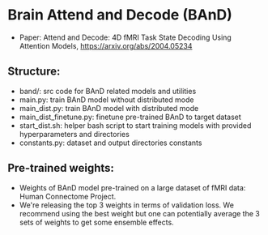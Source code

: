 # Brain Attend and Decode (BAnD)
- Paper: Attend and Decode: 4D fMRI Task State Decoding Using Attention Models, https://arxiv.org/abs/2004.05234

## Structure:
- band/: src code for BAnD related models and utilities
- main.py: train BAnD model without distributed mode
- main_dist.py: train BAnD model with distributed mode
- main_dist_finetune.py: finetune pre-trained BAnD to target dataset
- start_dist.sh: helper bash script to start training models with provided hyperparameters and directories
- constants.py: dataset and output directories constants

## Pre-trained weights:
- Weights of BAnD model pre-trained on a large dataset of fMRI data: Human Connectome Project.
- We're releasing the top 3 weights in terms of validation loss. We recommend using the best weight but one can potentially average the 3 sets of weights to get some ensemble effects.
